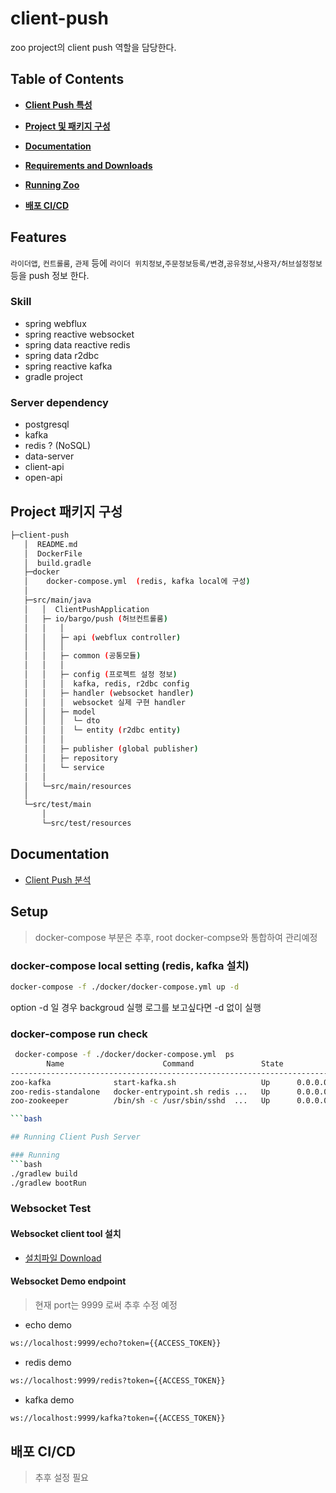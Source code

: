 # client-push
zoo project의 client push 역할을 담당한다.

## Table of Contents

- **[Client Push 특성](#Features)**

- **[Project 및 패키지  구성](#Project-패키지-구성)**

- **[Documentation](#Documentation)**

- **[Requirements and Downloads](#Requirements-and-Downloads)**

- **[Running Zoo](#Running-Zoo)**

- **[배포 CI/CD](#배포-CI/CD)**

## Features
`라이더앱`, `컨트롤룸`, `관제` 등에 `라이더 위치정보`,`주문정보등록/변경`,`공유정보`,`사용자/허브설정정보` 등을 push 정보 한다. 

### Skill
* spring webflux
* spring reactive websocket 
* spring data reactive redis
* spring data r2dbc
* spring reactive kafka
* gradle project

### Server dependency
* postgresql
* kafka
* redis ? (NoSQL)
* data-server
* client-api
* open-api

## Project 패키지 구성

```sh
├─client-push
   │  README.md
   │  DockerFile
   │  build.gradle
   ├─docker
   │    docker-compose.yml  (redis, kafka local에 구성)
   │
   ├─src/main/java
   │   │  ClientPushApplication
   │   ├─ io/bargo/push (허브컨트롤룸)
   │   │   │
   │   │   ├─ api (webflux controller)
   │   │   │  
   │   │   ├─ common (공통모듈)
   │   │   │
   │   │   ├─ config (프로젝트 설정 정보)
   │   │   │  kafka, redis, r2dbc config
   │   │   ├─ handler (websocket handler)
   │   │   │  websocket 실제 구현 handler
   │   │   ├─ model 
   │   │   │  └─ dto
   │   │   │  └─ entity (r2dbc entity)
   │   │   │
   │   │   ├─ publisher (global publisher)
   │   │   ├─ repository
   │   │   └─ service
   │   │    
   │   └─src/main/resources  
   │
   └─src/test/main       
       │    
       └─src/test/resources  
```

## Documentation
- [Client Push 분석](https://www.notion.so/barogohq/Client-Push-478e2db809e2497590ba135e3af0a81d)

## Setup

> docker-compose 부분은 추후, root docker-compse와 통합하여 관리예정 

### docker-compose local setting (redis, kafka 설치)
```bash
docker-compose -f ./docker/docker-compose.yml up -d
``` 
option -d 일 경우 backgroud 실행 로그를 보고싶다면 -d 없이 실행

### docker-compose run check
```bash
 docker-compose -f ./docker/docker-compose.yml  ps
        Name                      Command               State                         Ports                       
------------------------------------------------------------------------------------------------------------------
zoo-kafka              start-kafka.sh                   Up      0.0.0.0:9092->9092/tcp                            
zoo-redis-standalone   docker-entrypoint.sh redis ...   Up      0.0.0.0:6001->6001/tcp, 6379/tcp                  
zoo-zookeeper          /bin/sh -c /usr/sbin/sshd  ...   Up      0.0.0.0:2181->2181/tcp, 22/tcp, 2888/tcp, 3888/tcp

```bash

## Running Client Push Server

### Running
```bash
./gradlew build
./gradlew bootRun 
```

### Websocket Test

#### Websocket client tool 설치
- [설치파일 Download](https://chrome.google.com/webstore/detail/websocket-king-client/cbcbkhdmedgianpaifchdaddpnmgnknn)

#### Websocket Demo endpoint

> 현재 port는 9999 로써 추후 수정 예정

- echo demo
```bash
ws://localhost:9999/echo?token={{ACCESS_TOKEN}}
```

- redis demo
```bash
ws://localhost:9999/redis?token={{ACCESS_TOKEN}}
```

- kafka demo
```bash
ws://localhost:9999/kafka?token={{ACCESS_TOKEN}}
```

## 배포 CI/CD

> 추후 설정 필요


